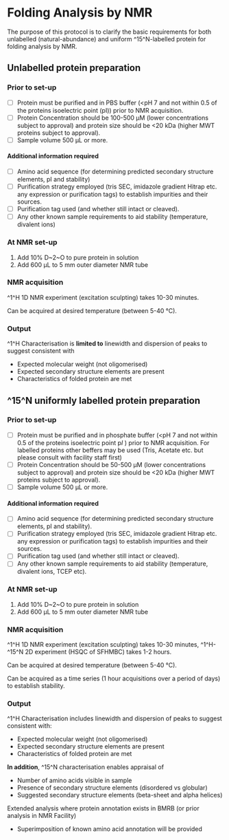 

# Folding Analysis by NMR 

 The purpose of this protocol is to clarify the basic requirements for both unlabelled (natural-abundance) and uniform ^15^N-labelled protein for folding analysis by NMR.

## **Unlabelled protein preparation**

### Prior to set-up

- [ ] Protein must be purified and in PBS buffer (<pH 7 and not within 0.5 of the proteins isoelectric point (pI)) prior to NMR acquisition.
- [ ] Protein Concentration should be 100-500 &micro;M (lower concentrations subject to approval) and protein size should be <20 kDa (higher MWT proteins subject to approval).
- [ ] Sample volume 500 &micro;L or more.

#### Additional information required

- [ ] Amino acid sequence (for determining predicted secondary structure elements, pI and stability)
- [ ] Purification strategy employed (tris SEC, imidazole gradient Hitrap etc. any expression or purification tags) to establish impurities and their sources.
- [ ] Purification tag used (and whether still intact or cleaved).
- [ ] Any other known sample requirements to aid stability (temperature, divalent ions)

### At NMR set-up

1. Add 10% D~2~O to pure protein in solution 
2. Add 600 &micro;L to 5 mm outer diameter NMR tube

### NMR acquisition

^1^H 1D NMR experiment (excitation sculpting) takes 10-30 minutes.

Can be acquired at desired temperature (between 5-40 &deg;C).

### Output

^1^H Characterisation is **limited to** linewidth and dispersion of peaks to suggest consistent with

- Expected molecular weight (not oligomerised)
- Expected secondary structure elements are present
- Characteristics of folded protein are met



## ^15^N uniformly labelled protein preparation

### Prior to set-up

- [ ] Protein must be purified and in phosphate buffer (<pH 7 and not within 0.5 of the proteins isoelectric point p*I* ) prior to NMR acquisition. For labelled proteins other beffers may be used (Tris, Acetate etc. but please consult with facility staff first)
- [ ] Protein Concentration should be 50-500 &micro;M (lower concentrations subject to approval) and protein size should be <20 kDa (higher MWT proteins subject to approval).
- [ ] Sample volume 500 &micro;L or more.

#### Additional information required

- [ ] Amino acid sequence (for determining predicted secondary structure elements, pI and stability).
- [ ] Purification strategy employed (tris SEC, imidazole gradient Hitrap etc. any expression or purification tags) to establish impurities and their sources.
- [ ] Purification tag used (and whether still intact or cleaved).
- [ ] Any other known sample requirements to aid stability (temperature, divalent ions, TCEP etc).

### At NMR set-up

1. Add 10% D~2~O to pure protein in solution 
2. Add 600 &micro;L to 5 mm outer diameter NMR tube

### NMR acquisition

^1^H 1D NMR experiment (excitation sculpting) takes 10-30 minutes, ^1^H-^15^N 2D experiment (HSQC of SFHMBC) takes 1-2 hours.

Can be acquired at desired temperature (between 5-40 &deg;C).

Can be acquired as a time series (1 hour acquisitions over a period of days) to establish stability.

### Output

^1^H Characterisation includes linewidth and dispersion of peaks to suggest consistent with:

- Expected molecular weight (not oligomerised)
- Expected secondary structure elements are present
- Characteristics of folded protein are met

**In addition**, ^15^N characterisation enables appraisal of

- Number of amino acids visible in sample
- Presence of secondary structure elements (disordered vs globular)
- Suggested secondary structure elements (beta-sheet and alpha helices)

Extended analysis where protein annotation exists in BMRB (or prior analysis in NMR Facility)

- Superimposition of known amino acid annotation will be provided